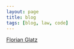 ```yaml
---
layout: page
title: blog
tags: [blog, law, code]
---
```


<script async src="https://static.medium.com/embed.js"></script><a class="m-profile" href="https://medium.com/@heckerhut">Florian Glatz</a>